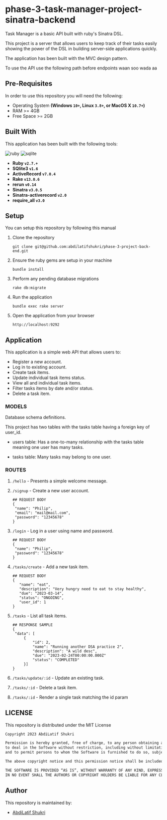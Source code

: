 # phase-3-task-manager-project-sinatra-backend
Task Manager is a basic API built with ruby's Sinatra DSL. 

This project is a server that allows users to keep track of their tasks easily showing the power of the DSL in building server-side applications quickly.

The application has been built with the MVC design pattern.

To use the API use the following path before endpoints
      waan    soo     wada   aa


## Pre-Requisites
In order to use this repository you will need the following:



- Operating System **(Windows `10+`, Linux `3.8+`, or MacOS X `10.7+`)**
- RAM >= 4GB
- Free Space >= 2GB

## Built With
This application has been built with the following tools:

![ruby](https://img.shields.io/badge/Ruby-CC342D?style=for-the-badge&logo=ruby&logoColor=white)
![sqlite](https://img.shields.io/badge/SQLite-07405E?style=for-the-badge&logo=sqlite&logoColor=white)


- **Ruby `v2.7.+`**
- **SQlite3 `v1.6`**
- **ActiveRecord `v7.0.4`**
- **Rake `v13.0.6`**
- **rerun `v0.14`**
- **Sinatra `v3.0.5`**
- **Sinatra-activerecord `v2.0`**
- **require_all `v3.0`**


## Setup
You can setup this repository by following this manual

1. Clone the repository
    ```{shell}
   git clone git@github.com:abdilatifshukri/phase-3-project-back-end.git
   ```
2. Ensure the ruby gems are setup in your machine
    ```{shell}
   bundle install
   ```
3. Perform any pending database migrations
   ```{shell}
   rake db:migrate
   ```
4. Run the application
    ```{shell}
    bundle exec rake server
    ```
5. Open the application from your browser
    ```
   http://localhost:9292
   ```
   
## Application
This application is a simple web API that allows users to:

- Register a new account.
- Log in to existing account.
- Create task items.
- Update individual task items status.
- View all and individual task items.
- Filter tasks items by date and/or status.
- Delete a task item.

### MODELS
Database schema definitions.


This project has two tables with the tasks table having a foreign key of user_id.

- users table: Has a one-to-many relationship with the tasks table meaning one user has many tasks.

- tasks table:  Many tasks may belong to one user.


### ROUTES

1. `/hello` - Presents a simple welcome message.
2. `/signup` - Create a new user account.
   
   ```{json}
   ## REQUEST BODY
   {
    "name": "Philip",
    "email": "mail@mail.com",
    "password": "12345678"
   }
   ```
3. `/login` - Log in a user using name and password.

   ```{json}
   ## REQUEST BODY
   {
    "name": "Philip",
    "password": "12345678"
   }
   ```
4. `/tasks/create` - Add a new task item.

   ```{json}
   ## REQUEST BODY
   {
      "name": "eat",
      "description": "Very hungry need to eat to stay healthy",
      "due": "2023-03-14",
      "status": "ONGOING",
      "user_id": 1
   }
   ```
5. `/tasks` - List all task items.

   ```{json}
   ## RESPONSE SAMPLE
   {
    "data": [
        {
            "id": 2,
            "name": "Running another DSA practice 2",
            "description": "A wild desc",
            "due": "2023-02-24T00:00:00.000Z"
            "status": "COMPLETED"
        }]
   }
   ```
6. `/tasks/update/:id` - Update an existing task.
7. `/tasks/:id` - Delete a task item.
8. `/tasks/:id` - Render a single task matching the id param


## LICENSE
This repository is distributed under the MIT License

```markdown
Copyright 2023 AbdiLatif Shukri

Permission is hereby granted, free of charge, to any person obtaining a copy of this software and associated documentation files (the “Software”), 
to deal in the Software without restriction, including without limitation the rights to use, copy, modify, merge, publish, distribute, sublicense, and/or sell copies of the Software, 
and to permit persons to whom the Software is furnished to do so, subject to the following conditions:

The above copyright notice and this permission notice shall be included in all copies or substantial portions of the Software.

THE SOFTWARE IS PROVIDED “AS IS”, WITHOUT WARRANTY OF ANY KIND, EXPRESS OR IMPLIED, INCLUDING BUT NOT LIMITED TO THE WARRANTIES OF MERCHANTABILITY, FITNESS FOR A PARTICULAR PURPOSE AND NONINFRINGEMENT. 
IN NO EVENT SHALL THE AUTHORS OR COPYRIGHT HOLDERS BE LIABLE FOR ANY CLAIM, DAMAGES OR OTHER LIABILITY, WHETHER IN AN ACTION OF CONTRACT, TORT OR OTHERWISE, ARISING FROM, OUT OF OR IN CONNECTION WITH THE SOFTWARE OR THE USE OR OTHER DEALINGS IN THE SOFTWARE.
```

## Author
This repository is maintained by:

- [AbdiLatif Shukri](https://github.com/abdilatifshukri/) 